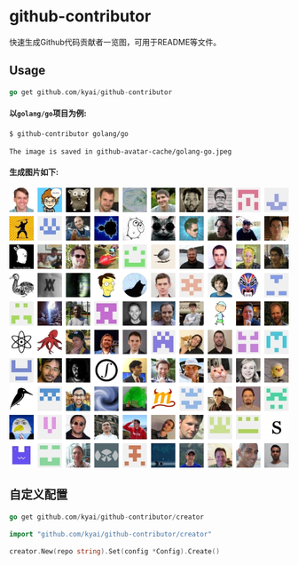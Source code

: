 # github-contributor

快速生成Github代码贡献者一览图，可用于README等文件。

## Usage

```go
go get github.com/kyai/github-contributor
```

#### 以`golang/go`项目为例:
```
$ github-contributor golang/go

The image is saved in github-avatar-cache/golang-go.jpeg
```

#### 生成图片如下:

![preview.jpeg](https://raw.githubusercontent.com/kyai/github-contributor/master/preview.jpeg)

## 自定义配置

```go
go get github.com/kyai/github-contributor/creator
```

```go
import "github.com/kyai/github-contributor/creator"
```

```go
creator.New(repo string).Set(config *Config).Create()
```
